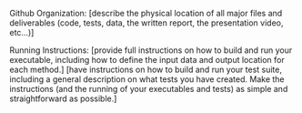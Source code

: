 Github Organization: [describe the physical location of all major files and deliverables (code, tests, data, the written report, the presentation video, etc…)]



Running Instructions: [provide full instructions on how to build and run your executable, including how to define the input data and output location for each method.] 
[have instructions on how to build and run your test suite, including a general description on what tests you have created. Make the instructions (and the running of your executables and tests) as simple and straightforward as possible.]



